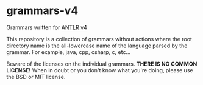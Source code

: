 # grammars-v4

Grammars written for [ANTLR v4](https://github.com/antlr/antlr4)

This repository is a collection of grammars without actions where the
root directory name is the all-lowercase name of the language parsed
by the grammar. For example, java, cpp, csharp, c, etc...

Beware of the licenses on the individual grammars. **THERE IS NO COMMON
LICENSE!** When in doubt or you don't know what you're doing, please use
the BSD or MIT license.

